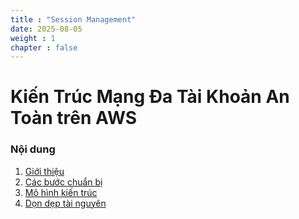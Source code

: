 ```yaml
---
title : "Session Management"
date: 2025-08-05
weight : 1 
chapter : false
---
```

# Kiến Trúc Mạng Đa Tài Khoản An Toàn trên AWS


### Nội dung

 1. [Giới thiệu](1-introduce/)
 2. [Các bước chuẩn bị](2-Prerequiste/)
 3. [Mô hình kiến trúc](3-architectural/)
 4. [Dọn dẹp tài nguyên](4-cleanup/)
